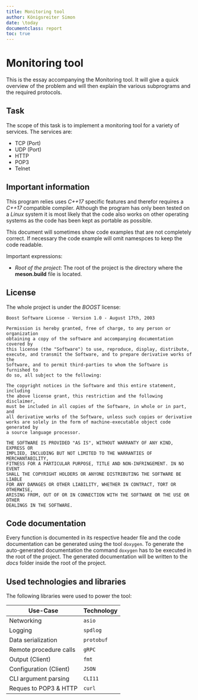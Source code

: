 ```yaml
---
title: Monitoring tool
author: Königsreiter Simon
date: \today
documentclass: report
toc: true
---
```


# Monitoring tool

This is the essay accompanying the Monitoring tool. It will give a quick overview of the problem and will then explain the various subprograms and the required protocols.

## Task

The scope of this task is to implement a monitoring tool for a variety of services. The services are:

- TCP (Port)
- UDP (Port)
- HTTP
- POP3
- Telnet

## Important information

This program relies uses *C++17* specific features and therefor requires a *C++17* compatible compiler. Although the program has only been tested on a *Linux* system it is most likely that the code also works on other operating systems as the code has been kept as portable as possible.

This document will sometimes show code examples that are not completely correct. If necessary the code example will omit namespces to keep the code readable.

Important expressions:

- *Root of the project*: The root of the project is the directory where the **meson.build** file is located.

## License

The whole project is under the *BOOST* license:

```text
Boost Software License - Version 1.0 - August 17th, 2003

Permission is hereby granted, free of charge, to any person or organization
obtaining a copy of the software and accompanying documentation covered by
this license (the "Software") to use, reproduce, display, distribute,
execute, and transmit the Software, and to prepare derivative works of the
Software, and to permit third-parties to whom the Software is furnished to
do so, all subject to the following:

The copyright notices in the Software and this entire statement, including
the above license grant, this restriction and the following disclaimer,
must be included in all copies of the Software, in whole or in part, and
all derivative works of the Software, unless such copies or derivative
works are solely in the form of machine-executable object code generated by
a source language processor.

THE SOFTWARE IS PROVIDED "AS IS", WITHOUT WARRANTY OF ANY KIND, EXPRESS OR
IMPLIED, INCLUDING BUT NOT LIMITED TO THE WARRANTIES OF MERCHANTABILITY,
FITNESS FOR A PARTICULAR PURPOSE, TITLE AND NON-INFRINGEMENT. IN NO EVENT
SHALL THE COPYRIGHT HOLDERS OR ANYONE DISTRIBUTING THE SOFTWARE BE LIABLE
FOR ANY DAMAGES OR OTHER LIABILITY, WHETHER IN CONTRACT, TORT OR OTHERWISE,
ARISING FROM, OUT OF OR IN CONNECTION WITH THE SOFTWARE OR THE USE OR OTHER
DEALINGS IN THE SOFTWARE.
```

## Code documentation

Every function is documented in its respective header file and the code documentation can be generated using the tool `doxygen`.
To generate the auto-generated documentation the command `doxygen` has to be executed in the root of the project. The generated documentation will be written to the *docs* folder inside the root of the project.

## Used technologies and libraries

The following libraries were used to power the tool:

| Use-Case               | Technology |
| ---------------------- | ---------- |
| Networking             | `asio`     |
| Logging                | `spdlog`   |
| Data serialization     | `protobuf` |
| Remote procedure calls | `gRPC`     |
| Output (Client)        | `fmt`      |
| Configuration (Client) | `JSON`     |
| CLI argument parsing   | `CLI11`    |
| Reques to POP3 & HTTP  | `curl`     |
